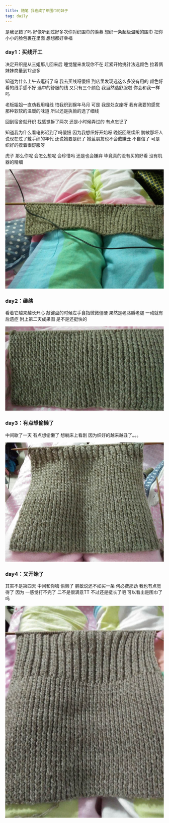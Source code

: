 ```yaml
---
title: 随笔 我也成了织围巾的妹子
tag: daily
---
```

是我记错了吗
好像听到过好多次你对织围巾的羡慕
想织一条超级温暖的围巾
把你小小的脸包裹在里面
想想都好幸福
<!--more-->

### day1：买线开工
决定开织是从三姐那儿回来后
睡觉醒来发现你不在
赶紧开始挑针法选颜色
拉着俩妹妹商量到12点多

知道为什么上午去逛街了吗
我去买线呀傻妞
到店里发现选这么多没有用的
颜色好看的线手感不好
选中的舒服的线
又只有三个颜色
我当然选舒服啦
你会和我一样吗

老板姐姐一直劝我用粗线
怕我织到猴年马月
可是
我是处女座呀
我有我要的感觉
那种软软的温暖的味道
所以还是执拗的选了细线

回到宿舍就开织
找感觉拆了两次
还是小时候弄过的
有点忘记了

知道我为什么看电影迟到了吗傻妞
因为我想织好开始呀
晚饭回继续织
鹏敏那坏人说现在过了戴手织的年代
还说她要是织了
她蓝朋友也不会戴嫌丑
不自信了
可是织好的摸着很舒服呀

虎子
那么你呢
会怎么想呢
会珍惜吗
还是也会嫌弃
毕竟真的没有买的好看
没有机器的精细

![第一天成果](images/day1.jpg)

### day2：继续
看着它越来越长开心
敲键盘的时候左手食指微微僵硬
果然是老胳膊老腿
一动就有后遗症
附上第二天成果图
是不是还挺快的

![第二天成果](images/day2.jpg)

### day3：有点想偷懒了
中间歇了一天
有点想偷懒了
想躺床上看剧
因为织好的越来越丑了。。。

![第三天成果](images/day3.jpg)

### day4：又开始了
其实不是第四天
中间和你嗨
偷懒了
鹏敏说还不如买一条
何必费那劲
我也有点觉得了
因为
一感觉打不完了
二不是很满意TT
不过还是挺长了吧
可以看出是围巾了吗

![第四天成果](images/day4.jpg)